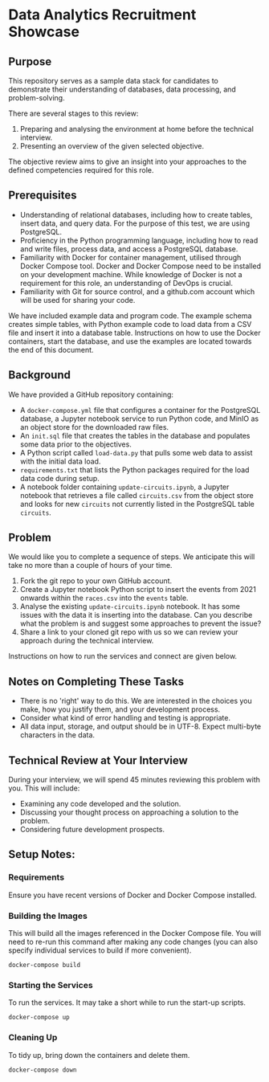 # Data Analytics Recruitment Showcase

## Purpose
This repository serves as a sample data stack for candidates to demonstrate their understanding of databases, data processing, and problem-solving.

There are several stages to this review:
1. Preparing and analysing the environment at home before the technical interview.
2. Presenting an overview of the given selected objective.

The objective review aims to give an insight into your approaches to the defined competencies required for this role.

## Prerequisites
- Understanding of relational databases, including how to create tables, insert data, and query data. For the purpose of this test, we are using PostgreSQL.
- Proficiency in the Python programming language, including how to read and write files, process data, and access a PostgreSQL database.
- Familiarity with Docker for container management, utilised through Docker Compose tool. Docker and Docker Compose need to be installed on your development machine. While knowledge of Docker is not a requirement for this role, an understanding of DevOps is crucial.
- Familiarity with Git for source control, and a github.com account which will be used for sharing your code.

We have included example data and program code. The example schema creates simple tables, with Python example code to load data from a CSV file and insert it into a database table. Instructions on how to use the Docker containers, start the database, and use the examples are located towards the end of this document.

## Background
We have provided a GitHub repository containing:

- A `docker-compose.yml` file that configures a container for the PostgreSQL database, a Jupyter notebook service to run Python code, and MinIO as an object store for the downloaded raw files.
- An `init.sql` file that creates the tables in the database and populates some data prior to the objectives.
- A Python script called `load-data.py` that pulls some web data to assist with the initial data load.
- `requirements.txt` that lists the Python packages required for the load data code during setup.
- A notebook folder containing `update-circuits.ipynb`, a Jupyter notebook that retrieves a file called `circuits.csv` from the object store and looks for new `circuits` not currently listed in the PostgreSQL table `circuits`.

## Problem
We would like you to complete a sequence of steps. We anticipate this will take no more than a couple of hours of your time.
1. Fork the git repo to your own GitHub account.
2. Create a Jupyter notebook Python script to insert the events from 2021 onwards within the `races.csv` into the `events` table.
3. Analyse the existing `update-circuits.ipynb` notebook. It has some issues with the data it is inserting into the database. Can you describe what the problem is and suggest some approaches to prevent the issue?
4. Share a link to your cloned git repo with us so we can review your approach during the technical interview.

Instructions on how to run the services and connect are given below.

## Notes on Completing These Tasks
- There is no 'right' way to do this. We are interested in the choices you make, how you justify them, and your development process.
- Consider what kind of error handling and testing is appropriate.
- All data input, storage, and output should be in UTF-8. Expect multi-byte characters in the data.

## Technical Review at Your Interview
During your interview, we will spend 45 minutes reviewing this problem with you. This will include:
- Examining any code developed and the solution.
- Discussing your thought process on approaching a solution to the problem.
- Considering future development prospects.

## Setup Notes:
### Requirements
Ensure you have recent versions of Docker and Docker Compose installed.

### Building the Images
This will build all the images referenced in the Docker Compose file. You will need to re-run this command after making any code changes (you can also specify individual services to build if more convenient).
```
docker-compose build
```

### Starting the Services
To run the services. It may take a short while to run the start-up scripts.

```
docker-compose up
```


### Cleaning Up
To tidy up, bring down the containers and delete them.
```
docker-compose down
```